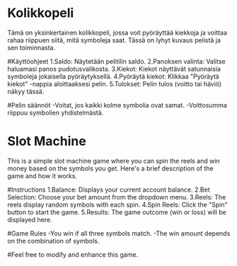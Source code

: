 # Kolikkopeli
Tämä on yksinkertainen kolikkopeli, jossa voit pyöräyttää kiekkoja ja voittaa rahaa riippuen siitä, mitä symboleja saat. Tässä on lyhyt kuvaus pelistä ja sen toiminnasta.

#Käyttöohjeet
  1.Saldo: Näytetään pelitilin saldo.
  2.Panoksen valinta: Valitse haluamasi panos pudotusvalikosta.
  3.Kiekot: Kiekot näyttävät satunnaisia symboleja jokaisella pyöräytyksellä.
  4.Pyöräytä kiekot: Klikkaa "Pyöräytä kiekot" -nappia aloittaaksesi pelin.
  5.Tulokset: Pelin tulos (voitto tai häviö) näkyy tässä.

#Pelin säännöt
  -Voitat, jos kaikki kolme symbolia ovat samat.
  -Voittosumma riippuu symbolien yhdistelmästä.

# Slot Machine
This is a simple slot machine game where you can spin the reels and win money based on the symbols you get. Here's a brief description of the game and how it works.

#Instructions
  1.Balance: Displays your current account balance.
  2.Bet Selection: Choose your bet amount from the dropdown menu.
  3.Reels: The reels display random symbols with each spin.
  4.Spin Reels: Click the "Spin" button to start the game.
  5.Results: The game outcome (win or loss) will be displayed here.

#Game Rules
  -You win if all three symbols match.
  -The win amount depends on the combination of symbols.

#Feel free to modify and enhance this game.
